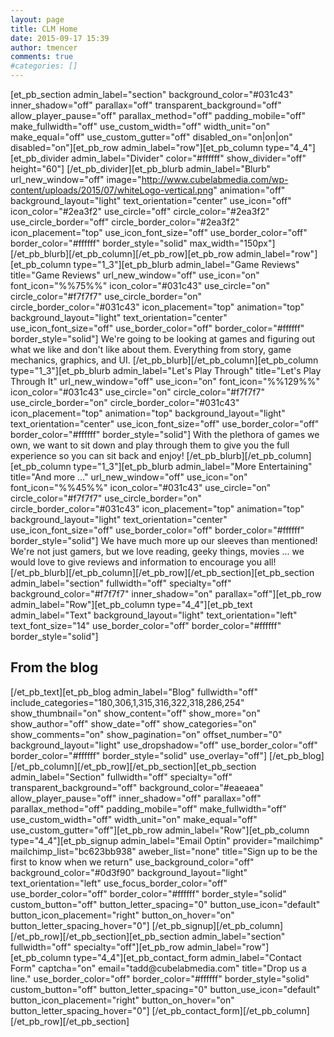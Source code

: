 ```yaml
---
layout: page
title: CLM Home
date: 2015-09-17 15:39
author: tmencer
comments: true
#categories: []
---
```

[et_pb_section admin_label="section" background_color="#031c43" inner_shadow="off" parallax="off" transparent_background="off" allow_player_pause="off" parallax_method="off" padding_mobile="off" make_fullwidth="off" use_custom_width="off" width_unit="on" make_equal="off" use_custom_gutter="off" disabled_on="on|on|on" disabled="on"][et_pb_row admin_label="row"][et_pb_column type="4_4"][et_pb_divider admin_label="Divider" color="#ffffff" show_divider="off" height="60"] [/et_pb_divider][et_pb_blurb admin_label="Blurb" url_new_window="off" image="http://www.cubelabmedia.com/wp-content/uploads/2015/07/whiteLogo-vertical.png" animation="off" background_layout="light" text_orientation="center" use_icon="off" icon_color="#2ea3f2" use_circle="off" circle_color="#2ea3f2" use_circle_border="off" circle_border_color="#2ea3f2" icon_placement="top" use_icon_font_size="off" use_border_color="off" border_color="#ffffff" border_style="solid" max_width="150px"] [/et_pb_blurb][/et_pb_column][/et_pb_row][et_pb_row admin_label="row"][et_pb_column type="1_3"][et_pb_blurb admin_label="Game Reviews" title="Game Reviews" url_new_window="off" use_icon="on" font_icon="%%75%%" icon_color="#031c43" use_circle="on" circle_color="#f7f7f7" use_circle_border="on" circle_border_color="#031c43" icon_placement="top" animation="top" background_layout="light" text_orientation="center" use_icon_font_size="off" use_border_color="off" border_color="#ffffff" border_style="solid"] We're going to be looking at games and figuring out what we like and don't like about them. Everything from story, game mechanics, graphics, and UI. [/et_pb_blurb][/et_pb_column][et_pb_column type="1_3"][et_pb_blurb admin_label="Let's Play Through" title="Let's Play Through It" url_new_window="off" use_icon="on" font_icon="%%129%%" icon_color="#031c43" use_circle="on" circle_color="#f7f7f7" use_circle_border="on" circle_border_color="#031c43" icon_placement="top" animation="top" background_layout="light" text_orientation="center" use_icon_font_size="off" use_border_color="off" border_color="#ffffff" border_style="solid"] With the plethora of games we own, we want to sit down and play through them to give you the full experience so you can sit back and enjoy! [/et_pb_blurb][/et_pb_column][et_pb_column type="1_3"][et_pb_blurb admin_label="More Entertaining" title="And more ..." url_new_window="off" use_icon="on" font_icon="%%45%%" icon_color="#031c43" use_circle="on" circle_color="#f7f7f7" use_circle_border="on" circle_border_color="#031c43" icon_placement="top" animation="top" background_layout="light" text_orientation="center" use_icon_font_size="off" use_border_color="off" border_color="#ffffff" border_style="solid"] We have much more up our sleeves than mentioned! We're not just gamers, but we love reading, geeky things, movies ... we would love to give reviews and information to encourage you all! [/et_pb_blurb][/et_pb_column][/et_pb_row][/et_pb_section][et_pb_section admin_label="section" fullwidth="off" specialty="off" background_color="#f7f7f7" inner_shadow="on" parallax="off"][et_pb_row admin_label="Row"][et_pb_column type="4_4"][et_pb_text admin_label="Text" background_layout="light" text_orientation="left" text_font_size="14" use_border_color="off" border_color="#ffffff" border_style="solid"]
<h2>From the blog</h2>
[/et_pb_text][et_pb_blog admin_label="Blog" fullwidth="off" include_categories="180,306,1,315,316,322,318,286,254" show_thumbnail="on" show_content="off" show_more="on" show_author="off" show_date="off" show_categories="on" show_comments="on" show_pagination="on" offset_number="0" background_layout="light" use_dropshadow="off" use_border_color="off" border_color="#ffffff" border_style="solid" use_overlay="off"] [/et_pb_blog][/et_pb_column][/et_pb_row][/et_pb_section][et_pb_section admin_label="Section" fullwidth="off" specialty="off" transparent_background="off" background_color="#eaeaea" allow_player_pause="off" inner_shadow="off" parallax="off" parallax_method="off" padding_mobile="off" make_fullwidth="off" use_custom_width="off" width_unit="on" make_equal="off" use_custom_gutter="off"][et_pb_row admin_label="Row"][et_pb_column type="4_4"][et_pb_signup admin_label="Email Optin" provider="mailchimp" mailchimp_list="bc623bb938" aweber_list="none" title="Sign up to be the first to know when we return" use_background_color="off" background_color="#0d3f90" background_layout="light" text_orientation="left" use_focus_border_color="off" use_border_color="off" border_color="#ffffff" border_style="solid" custom_button="off" button_letter_spacing="0" button_use_icon="default" button_icon_placement="right" button_on_hover="on" button_letter_spacing_hover="0"] [/et_pb_signup][/et_pb_column][/et_pb_row][/et_pb_section][et_pb_section admin_label="section" fullwidth="off" specialty="off"][et_pb_row admin_label="row"][et_pb_column type="4_4"][et_pb_contact_form admin_label="Contact Form" captcha="on" email="tadd@cubelabmedia.com" title="Drop us a line." use_border_color="off" border_color="#ffffff" border_style="solid" custom_button="off" button_letter_spacing="0" button_use_icon="default" button_icon_placement="right" button_on_hover="on" button_letter_spacing_hover="0"] [/et_pb_contact_form][/et_pb_column][/et_pb_row][/et_pb_section]
